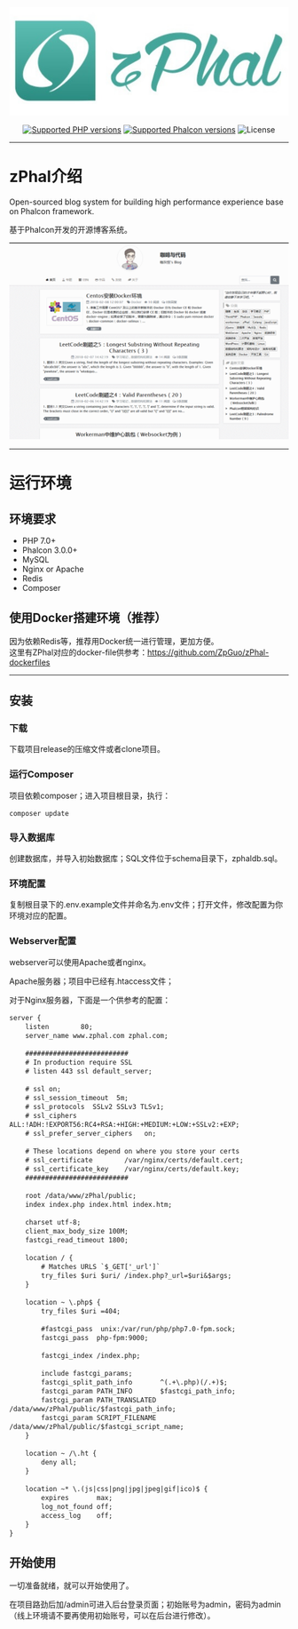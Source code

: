 <p align="center">
    <img src="public/backend/img/logo_256.jpg" alt="zPhal" />
</p>

<p align="center">
    <a href='https://secure.php.net/'><img src='https://img.shields.io/badge/php-%E2%89%A5%207.0-blue.svg?style=flat-square' alt='Supported PHP versions' /></a>
    <a href='https://phalconphp.com/'><img src='https://img.shields.io/badge/Phalcon-%E2%89%A5%203.0-blue.svg?style=flat-square' alt='Supported Phalcon versions' /></a>
    <img src="https://img.shields.io/badge/License-BSD3-000000.svg?style=flat-square" alt="License" />
</p>

------------

# zPhal介绍

Open-sourced blog system for building high performance experience base on Phalcon framework.

基于Phalcon开发的开源博客系统。

<img src="public/backend/img/show-demo.gif"/>

------------

# 运行环境
## 环境要求
* PHP 7.0+
* Phalcon 3.0.0+
* MySQL
* Nginx or Apache
* Redis
* Composer

## 使用Docker搭建环境（推荐）
因为依赖Redis等，推荐用Docker统一进行管理，更加方便。   
这里有ZPhal对应的docker-file供参考：https://github.com/ZpGuo/zPhal-dockerfiles

------------

## 安装
### 下载
下载项目release的压缩文件或者clone项目。

### 运行Composer
项目依赖composer；进入项目根目录，执行：
```
composer update
```

### 导入数据库
创建数据库，并导入初始数据库；SQL文件位于schema目录下，zphaldb.sql。

### 环境配置
复制根目录下的.env.example文件并命名为.env文件；打开文件，修改配置为你环境对应的配置。

### Webserver配置
webserver可以使用Apache或者nginx。

Apache服务器；项目中已经有.htaccess文件；

对于Nginx服务器，下面是一个供参考的配置：
```
server {
    listen        80;
    server_name www.zphal.com zphal.com;

    ##########################
    # In production require SSL
    # listen 443 ssl default_server;

    # ssl on;
    # ssl_session_timeout  5m;
    # ssl_protocols  SSLv2 SSLv3 TLSv1;
    # ssl_ciphers  ALL:!ADH:!EXPORT56:RC4+RSA:+HIGH:+MEDIUM:+LOW:+SSLv2:+EXP;
    # ssl_prefer_server_ciphers   on;

    # These locations depend on where you store your certs
    # ssl_certificate        /var/nginx/certs/default.cert;
    # ssl_certificate_key    /var/nginx/certs/default.key;
    ##########################

    root /data/www/zPhal/public;
    index index.php index.html index.htm;

    charset utf-8;
    client_max_body_size 100M;
    fastcgi_read_timeout 1800;

    location / {
        # Matches URLS `$_GET['_url']`
        try_files $uri $uri/ /index.php?_url=$uri&$args;
    }

    location ~ \.php$ {
        try_files $uri =404;

        #fastcgi_pass  unix:/var/run/php/php7.0-fpm.sock;
        fastcgi_pass  php-fpm:9000;

        fastcgi_index /index.php;

        include fastcgi_params;
        fastcgi_split_path_info       ^(.+\.php)(/.+)$;
        fastcgi_param PATH_INFO       $fastcgi_path_info;
        fastcgi_param PATH_TRANSLATED /data/www/zPhal/public/$fastcgi_path_info;
        fastcgi_param SCRIPT_FILENAME /data/www/zPhal/public/$fastcgi_script_name;
    }

    location ~ /\.ht {
        deny all;
    }

    location ~* \.(js|css|png|jpg|jpeg|gif|ico)$ {
        expires       max;
        log_not_found off;
        access_log    off;
    }
}
```

## 开始使用
一切准备就绪，就可以开始使用了。

在项目路劲后加/admin可进入后台登录页面；初始账号为admin，密码为admin（线上环境请不要再使用初始账号，可以在后台进行修改）。
